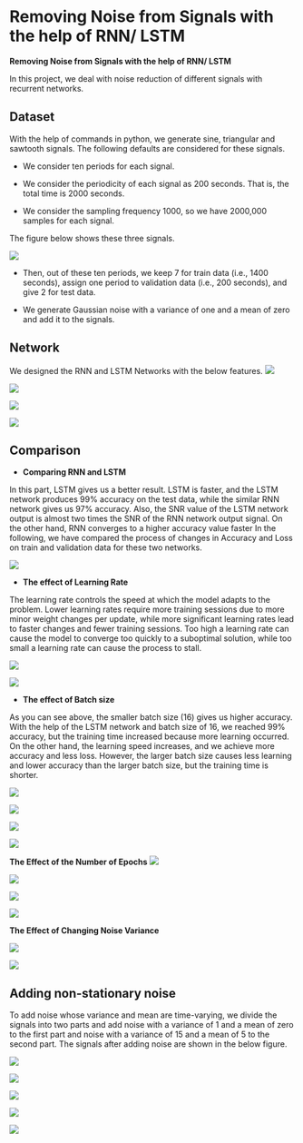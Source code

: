 # Removing Noise from Signals with the help of RNN/ LSTM

**Removing Noise from Signals with the help of RNN/ LSTM**

In this project, we deal with noise reduction of different signals with recurrent networks.

## **Dataset**

With the help of commands in python, we generate sine, triangular and sawtooth signals. The following defaults are considered for these signals.

* We consider ten periods for each signal.

* We consider the periodicity of each signal as 200 seconds. That is, the total time is 2000 seconds.

* We consider the sampling frequency 1000, so we have 2000,000 samples for each signal.

The figure below shows these three signals.

 ![](https://github.com/Fateme-Azizabadi/Removing-Noise-from-Signals-with-the-help-of-RNN-LSTM/blob/main/Images/Original-signals.png)

* Then, out of these ten periods, we keep 7 for train data (i.e., 1400 seconds), assign one period to validation data (i.e., 200 seconds), and give 2 for test data.

* We generate Gaussian noise with a variance of one and a mean of zero and add it to the signals.

## **Network**

We designed the RNN and LSTM Networks with the below features. 
 ![](https://github.com/Fateme-Azizabadi/Removing-Noise-from-Signals-with-the-help-of-RNN-LSTM/blob/main/Images/LSTM.png)

 ![](https://github.com/Fateme-Azizabadi/Removing-Noise-from-Signals-with-the-help-of-RNN-LSTM/blob/main/Images/LSTM-Output.png)

 ![](https://github.com/Fateme-Azizabadi/Removing-Noise-from-Signals-with-the-help-of-RNN-LSTM/blob/main/Images/RNN.png)


 ![](https://github.com/Fateme-Azizabadi/Removing-Noise-from-Signals-with-the-help-of-RNN-LSTM/blob/main/Images/RNN-Output.png)

## **Comparison**

* **Comparing RNN and LSTM**

In this part, LSTM gives us a better result. LSTM is faster, and the LSTM network produces 99% accuracy on the test data, while the similar RNN network gives us 97% accuracy.
Also, the SNR value of the LSTM network output is almost two times the SNR of the RNN network output signal.
On the other hand, RNN converges to a higher accuracy value faster 
In the following, we have compared the process of changes in Accuracy and Loss on train and validation data for these two networks.

 ![](https://github.com/Fateme-Azizabadi/Removing-Noise-from-Signals-with-the-help-of-RNN-LSTM/blob/main/Images/Comparing-LSTM-RNN.png)

* **The effect of Learning Rate**

The learning rate controls the speed at which the model adapts to the problem. Lower learning rates require more training sessions due to more minor weight changes per update, while more significant learning rates lead to faster changes and fewer training sessions.
Too high a learning rate can cause the model to converge too quickly to a suboptimal solution, while too small a learning rate can cause the process to stall.

 ![](https://github.com/Fateme-Azizabadi/Removing-Noise-from-Signals-with-the-help-of-RNN-LSTM/blob/main/Images/Learning-Rate-LSTM.png)

 ![](https://github.com/Fateme-Azizabadi/Removing-Noise-from-Signals-with-the-help-of-RNN-LSTM/blob/main/Images/Learning-Rate-RNN.png)


* **The effect of Batch size**

As you can see above, the smaller batch size (16) gives us higher accuracy. With the help of the LSTM network and batch size of 16, we reached 99% accuracy, but the training time increased because more learning occurred. On the other hand, the learning speed increases, and we achieve more accuracy and less loss. However, the larger batch size causes less learning and lower accuracy than the larger batch size, but the training time is shorter.

 ![](https://github.com/Fateme-Azizabadi/Removing-Noise-from-Signals-with-the-help-of-RNN-LSTM/blob/main/Images/Batch-Size-LSTM.png)

 ![](https://github.com/Fateme-Azizabadi/Removing-Noise-from-Signals-with-the-help-of-RNN-LSTM/blob/main/Images/Batch-Size-LSTM-Compare.png)

 ![](https://github.com/Fateme-Azizabadi/Removing-Noise-from-Signals-with-the-help-of-RNN-LSTM/blob/main/Images/Batch-Size-RNN.png)

 ![](https://github.com/Fateme-Azizabadi/Removing-Noise-from-Signals-with-the-help-of-RNN-LSTM/blob/main/Images/Batch-Size-RNN-Compare.png)

**The Effect of the Number of Epochs**
 ![](https://github.com/Fateme-Azizabadi/Removing-Noise-from-Signals-with-the-help-of-RNN-LSTM/blob/main/Images/Epochs-LSTM.png)

 ![](https://github.com/Fateme-Azizabadi/Removing-Noise-from-Signals-with-the-help-of-RNN-LSTM/blob/main/Images/Epochs-LSTM-Compare.png)

 ![](https://github.com/Fateme-Azizabadi/Removing-Noise-from-Signals-with-the-help-of-RNN-LSTM/blob/main/Images/Epochs-RNN.png)

 ![](https://github.com/Fateme-Azizabadi/Removing-Noise-from-Signals-with-the-help-of-RNN-LSTM/blob/main/Images/Epochs-RNN-Compare.png)


**The Effect of Changing Noise Variance**

![](https://github.com/Fateme-Azizabadi/Removing-Noise-from-Signals-with-the-help-of-RNN-LSTM/blob/main/Images/Variance.png)

![](https://github.com/Fateme-Azizabadi/Removing-Noise-from-Signals-with-the-help-of-RNN-LSTM/blob/main/Images/Variance-Output.png)


## **Adding non-stationary noise**

To add noise whose variance and mean are time-varying, we divide the signals into two parts and add noise with a variance of 1 and a mean of zero to the first part and noise with a variance of 15 and a mean of 5 to the second part. The signals after adding noise are shown in the below figure.

![](https://github.com/Fateme-Azizabadi/Removing-Noise-from-Signals-with-the-help-of-RNN-LSTM/blob/main/Images/Original-signals.png)

![](https://github.com/Fateme-Azizabadi/Removing-Noise-from-Signals-with-the-help-of-RNN-LSTM/blob/main/Images/Noisy-Signals.png)

![](https://github.com/Fateme-Azizabadi/Removing-Noise-from-Signals-with-the-help-of-RNN-LSTM/blob/main/Images/Non.stationary.noise.LSTM.png)

![](https://github.com/Fateme-Azizabadi/Removing-Noise-from-Signals-with-the-help-of-RNN-LSTM/blob/main/Images/Non.stationary.noise.LSTM.Result.png)

![](https://github.com/Fateme-Azizabadi/Removing-Noise-from-Signals-with-the-help-of-RNN-LSTM/blob/main/Images/Non.stationary.noise.Output.png)


 
 
